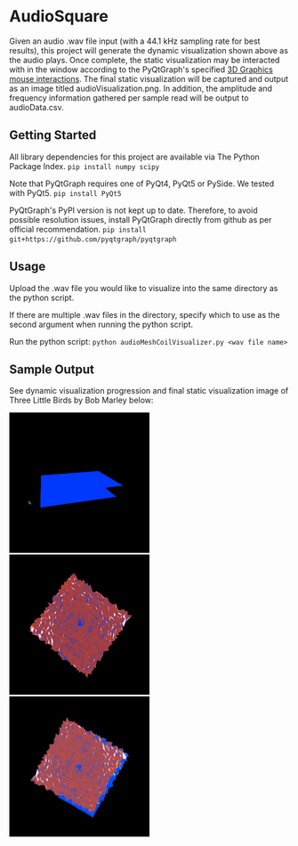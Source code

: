# AudioSquare

Given an audio .wav file input (with a 44.1 kHz sampling rate for best results), this project will generate the dynamic visualization shown above as the audio plays. Once complete, the static visualization may be interacted with in the window according to the PyQtGraph's specified [3D Graphics mouse interactions](http://www.pyqtgraph.org/documentation/mouse_interaction.html#id1). The final static visualization will be captured and output as an image titled audioVisualization.png. In addition, the amplitude and frequency information gathered per sample read will be output to audioData.csv.

## Getting Started

All library dependencies for this project are available via The Python Package Index.
`pip install numpy scipy`

Note that PyQtGraph requires one of PyQt4, PyQt5 or PySide. We tested with PyQt5.
`pip install PyQt5`

PyQtGraph's PyPI version is not kept up to date. Therefore, to avoid possible resolution issues, install PyQtGraph directly from github as per official recommendation.
`pip install git+https://github.com/pyqtgraph/pyqtgraph`

## Usage

Upload the .wav file you would like to visualize into the same directory as the python script.

If there are multiple .wav files in the directory, specify which to use as the second argument when running the python script. 

Run the python script:
`python audioMeshCoilVisualizer.py <wav file name>`

## Sample Output

See dynamic visualization progression and final static visualization image of Three Little Birds by Bob Marley below:

<img src="threeLittleBirdsDynamicVisualization1.gif" width="50%"/>
<img src="threeLittleBirdsDynamicVisualization2.gif" width="50%"/>
<img src="threeLittleBirdsStaticVisualization.png" width="50%"/>
